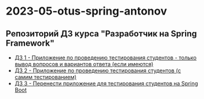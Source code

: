 # 2023-05-otus-spring-antonov
## Репозиторий ДЗ курса "Разработчик на Spring Framework"
- [ДЗ 1 - Приложение по проведению тестирования студентов - только вывод вопросов и вариантов ответа (если имеются)](homework1/README.md)
- [ДЗ 2 - Приложение по проведению тестирования студентов (с самим тестированием)](homework2/README.md)
- [ДЗ 3 - Перенести приложение для тестирования студентов на Spring Boot](homework3/README.md)